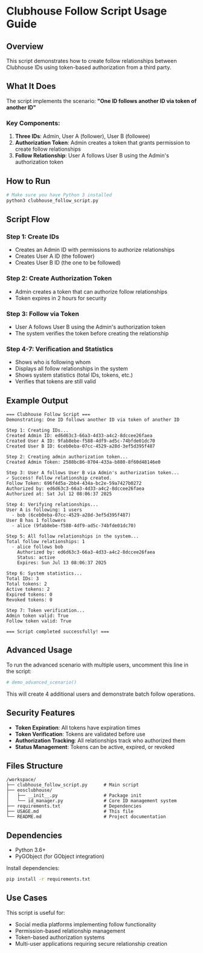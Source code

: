 # Clubhouse Follow Script Usage Guide

## Overview

This script demonstrates how to create follow relationships between Clubhouse IDs using token-based authorization from a third party.

## What It Does

The script implements the scenario: **"One ID follows another ID via token of another ID"**

### Key Components:

1. **Three IDs**: Admin, User A (follower), User B (followee)
2. **Authorization Token**: Admin creates a token that grants permission to create follow relationships
3. **Follow Relationship**: User A follows User B using the Admin's authorization token

## How to Run

```bash
# Make sure you have Python 3 installed
python3 clubhouse_follow_script.py
```

## Script Flow

### Step 1: Create IDs
- Creates an Admin ID with permissions to authorize relationships
- Creates User A ID (the follower)
- Creates User B ID (the one to be followed)

### Step 2: Create Authorization Token
- Admin creates a token that can authorize follow relationships
- Token expires in 2 hours for security

### Step 3: Follow via Token
- User A follows User B using the Admin's authorization token
- The system verifies the token before creating the relationship

### Step 4-7: Verification and Statistics
- Shows who is following whom
- Displays all follow relationships in the system
- Shows system statistics (total IDs, tokens, etc.)
- Verifies that tokens are still valid

## Example Output

```
=== Clubhouse Follow Script ===
Demonstrating: One ID follows another ID via token of another ID

Step 1: Creating IDs...
Created Admin ID: ed6d63c3-66a3-4d33-a4c2-8dccee26faea
Created User A ID: 9fab8ebe-f588-4df9-ad5c-74bfde01dc70
Created User B ID: 6ceb0eba-07cc-4529-a28d-3ef5d395f487

Step 2: Creating admin authorization token...
Created Admin Token: 2588bc86-8704-433a-b880-8f60d48146e0

Step 3: User A follows User B via Admin's authorization token...
✓ Success! Follow relationship created.
Follow Token: 696f4d5a-2bb4-434a-bc2e-59a7427b0272
Authorized by: ed6d63c3-66a3-4d33-a4c2-8dccee26faea
Authorized at: Sat Jul 12 08:06:37 2025

Step 4: Verifying relationships...
User A is following: 1 users
  - bob (6ceb0eba-07cc-4529-a28d-3ef5d395f487)
User B has 1 followers
  - alice (9fab8ebe-f588-4df9-ad5c-74bfde01dc70)

Step 5: All follow relationships in the system...
Total follow relationships: 1
  - alice follows bob
    Authorized by: ed6d63c3-66a3-4d33-a4c2-8dccee26faea
    Status: active
    Expires: Sun Jul 13 08:06:37 2025

Step 6: System statistics...
Total IDs: 3
Total tokens: 2
Active tokens: 2
Expired tokens: 0
Revoked tokens: 0

Step 7: Token verification...
Admin token valid: True
Follow token valid: True

=== Script completed successfully! ===
```

## Advanced Usage

To run the advanced scenario with multiple users, uncomment this line in the script:
```python
# demo_advanced_scenario()
```

This will create 4 additional users and demonstrate batch follow operations.

## Security Features

- **Token Expiration**: All tokens have expiration times
- **Token Verification**: Tokens are validated before use
- **Authorization Tracking**: All relationships track who authorized them
- **Status Management**: Tokens can be active, expired, or revoked

## Files Structure

```
/workspace/
├── clubhouse_follow_script.py      # Main script
├── eosclubhouse/
│   ├── __init__.py                 # Package init
│   └── id_manager.py               # Core ID management system
├── requirements.txt                # Dependencies
├── USAGE.md                        # This file
└── README.md                       # Project documentation
```

## Dependencies

- Python 3.6+
- PyGObject (for GObject integration)

Install dependencies:
```bash
pip install -r requirements.txt
```

## Use Cases

This script is useful for:
- Social media platforms implementing follow functionality
- Permission-based relationship management
- Token-based authorization systems
- Multi-user applications requiring secure relationship creation